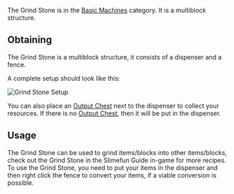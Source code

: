The Grind Stone is in the [Basic Machines](https://github.com/Slimefun/Slimefun4/wiki/Basic-Machines) category. It is a multiblock structure.<br>

## Obtaining

The Grind Stone is a multiblock structure, it consists of a dispenser and a fence.<br>

A complete setup should look like this:

<img src="/slimefun-images/multiblock-grind-stone.png" alt="Grind Stone Setup">

You can also place an [Output Chest](https://github.com/Slimefun/Slimefun4/wiki/Output-Chest) next to the dispenser to collect your resources. If there is no [Output Chest](https://github.com/Slimefun/Slimefun4/wiki/Output-Chest), then it will be put in the dispenser.

## Usage

The Grind Stone can be used to grind items/blocks into other items/blocks, check out the Grind Stone in the Slimefun Guide in-game for more recipes.<br>
To use the Grind Stone, you need to put your items in the dispenser and then right click the fence to convert your items, if a viable conversion is possible.
